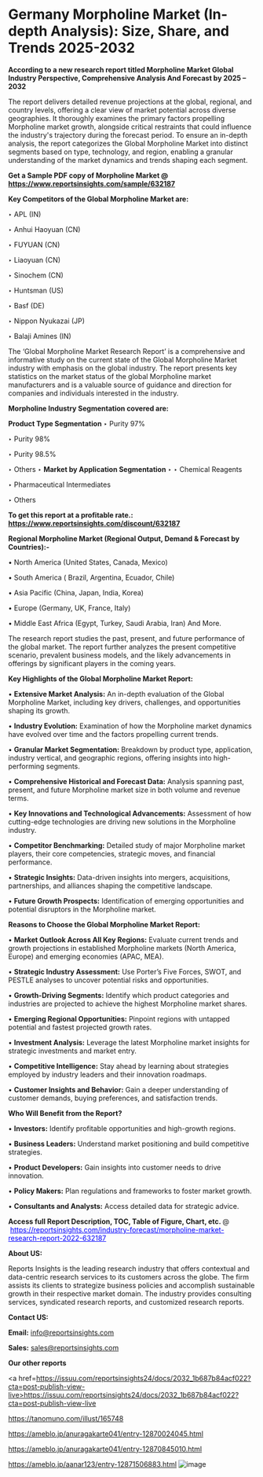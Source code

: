 # Germany Morpholine Market (In-depth Analysis): Size, Share, and Trends 2025-2032

<strong>According to a new research report titled Morpholine Market Global Industry Perspective, Comprehensive Analysis And Forecast by 2025 – 2032</strong>

The report delivers detailed revenue projections at the global, regional, and country levels, offering a clear view of market potential across diverse geographies. It thoroughly examines the primary factors propelling Morpholine market growth, alongside critical restraints that could influence the industry's trajectory during the forecast period. To ensure an in-depth analysis, the report categorizes the Global Morpholine Market into distinct segments based on type, technology, and region, enabling a granular understanding of the market dynamics and trends shaping each segment.

<strong>Get a Sample PDF copy of Morpholine Market </strong><strong>@<a href=https://www.reportsinsights.com/sample/632187 style=color:#0000ff;> https://www.reportsinsights.com/sample/632187</a></strong></font>

<strong>Key Competitors of the Global Morpholine Market are:</strong>

‣ APL (IN)

‣ Anhui Haoyuan (CN)

‣ FUYUAN (CN)

‣ Liaoyuan (CN)

‣ Sinochem (CN)

‣ Huntsman (US)

‣ Basf (DE)

‣ Nippon Nyukazai (JP)

‣ Balaji Amines (IN)

The ‘Global Morpholine Market Research Report’ is a comprehensive and informative study on the current state of the Global Morpholine Market industry with emphasis on the global industry. The report presents key statistics on the market status of the global Morpholine market manufacturers and is a valuable source of guidance and direction for companies and individuals interested in the industry.

<strong>Morpholine Industry Segmentation covered are:</strong>

<strong>Product Type Segmentation</strong>
‣
Purity 97%

‣ Purity 98%

‣ Purity 98.5%

‣ Others
‣ 
<strong>Market by Application Segmentation</strong>
‣
‣  Chemical Reagents

‣ Pharmaceutical Intermediates

‣ Others

<strong>To get this report at a profitable rate.: <a href=https://www.reportsinsights.com/discount/632187 style=color:#0000ff;>https://www.reportsinsights.com/discount/632187</a></strong></font>

<strong>Regional Morpholine Market (Regional Output, Demand &amp; Forecast by Countries):-</strong>

• North America (United States, Canada, Mexico)

• South America ( Brazil, Argentina, Ecuador, Chile)

• Asia Pacific (China, Japan, India, Korea)

• Europe (Germany, UK, France, Italy)

• Middle East Africa (Egypt, Turkey, Saudi Arabia, Iran) And More.

The research report studies the past, present, and future performance of the global market. The report further analyzes the present competitive scenario, prevalent business models, and the likely advancements in offerings by significant players in the coming years.

<strong>Key Highlights of the Global Morpholine Market Report:</strong>

• <strong>Extensive Market Analysis:</strong> An in-depth evaluation of the Global Morpholine Market, including key drivers, challenges, and opportunities shaping its growth.

• <strong>Industry Evolution:</strong> Examination of how the Morpholine market dynamics have evolved over time and the factors propelling current trends.

• <strong>Granular Market Segmentation:</strong> Breakdown by product type, application, industry vertical, and geographic regions, offering insights into high-performing segments.

• <strong>Comprehensive Historical and Forecast Data:</strong> Analysis spanning past, present, and future Morpholine market size in both volume and revenue terms.

• <strong>Key Innovations and Technological Advancements:</strong> Assessment of how cutting-edge technologies are driving new solutions in the Morpholine industry.

• <strong>Competitor Benchmarking:</strong> Detailed study of major Morpholine market players, their core competencies, strategic moves, and financial performance.

• <strong>Strategic Insights:</strong> Data-driven insights into mergers, acquisitions, partnerships, and alliances shaping the competitive landscape.

• <strong>Future Growth Prospects:</strong> Identification of emerging opportunities and potential disruptors in the Morpholine market.

<strong>Reasons to Choose the Global Morpholine Market Report:</strong>

• <strong>Market Outlook Across All Key Regions:</strong> Evaluate current trends and growth projections in established Morpholine markets (North America, Europe) and emerging economies (APAC, MEA).

• <strong>Strategic Industry Assessment:</strong> Use Porter’s Five Forces, SWOT, and PESTLE analyses to uncover potential risks and opportunities.

• <strong>Growth-Driving Segments:</strong> Identify which product categories and industries are projected to achieve the highest Morpholine market shares.

• <strong>Emerging Regional Opportunities:</strong> Pinpoint regions with untapped potential and fastest projected growth rates.

• <strong>Investment Analysis:</strong> Leverage the latest Morpholine market insights for strategic investments and market entry.

• <strong>Competitive Intelligence:</strong> Stay ahead by learning about strategies employed by industry leaders and their innovation roadmaps.

• <strong>Customer Insights and Behavior:</strong> Gain a deeper understanding of customer demands, buying preferences, and satisfaction trends.

<strong>Who Will Benefit from the Report?</strong>

• <strong>Investors:</strong> Identify profitable opportunities and high-growth regions.

• <strong>Business Leaders:</strong> Understand market positioning and build competitive strategies.

• <strong>Product Developers:</strong> Gain insights into customer needs to drive innovation.

• <strong>Policy Makers:</strong> Plan regulations and frameworks to foster market growth.

• <strong>Consultants and Analysts:</strong> Access detailed data for strategic advice.
</ul>
<strong>Access full Report Description, TOC, Table of Figure, Chart, etc. </strong>@  <a href=https://reportsinsights.com/industry-forecast/morpholine-market-research-report-2022-632187 style=color:#0000ff;>https://reportsinsights.com/industry-forecast/morpholine-market-research-report-2022-632187</a></font>

<strong><strong>About US</strong>:</strong>

Reports Insights is the leading research industry that offers contextual and data-centric research services to its customers across the globe. The firm assists its clients to strategize business policies and accomplish sustainable growth in their respective market domain. The industry provides consulting services, syndicated research reports, and customized research reports.

<strong>Contact US:</strong>

<p class=""""><b>Email:</b> <a href=mailto:info@reportsinsights.com>info@reportsinsights.com</a></p>
<p class=""""><b>Sales:</b> <a href=mailto:sales@reportsinsights.com>sales@reportsinsights.com</a></p>

<strong>Our other reports</strong>

<a href=https://issuu.com/reportsinsights24/docs/2032_1b687b84acf022?cta=post-publish-view-live>https://issuu.com/reportsinsights24/docs/2032_1b687b84acf022?cta=post-publish-view-live</a>

<a href=https://tanomuno.com/illust/165748>https://tanomuno.com/illust/165748</a>

<a href=https://ameblo.jp/anuragakarte041/entry-12870024045.html>https://ameblo.jp/anuragakarte041/entry-12870024045.html</a>

<a href=https://ameblo.jp/anuragakarte041/entry-12870845010.html>https://ameblo.jp/anuragakarte041/entry-12870845010.html</a>

<a href=https://ameblo.jp/aanar123/entry-12871506883.html>https://ameblo.jp/aanar123/entry-12871506883.html</a>
![image](https://github.com/user-attachments/assets/22373026-20de-4145-bd39-a5c6661500fe)

